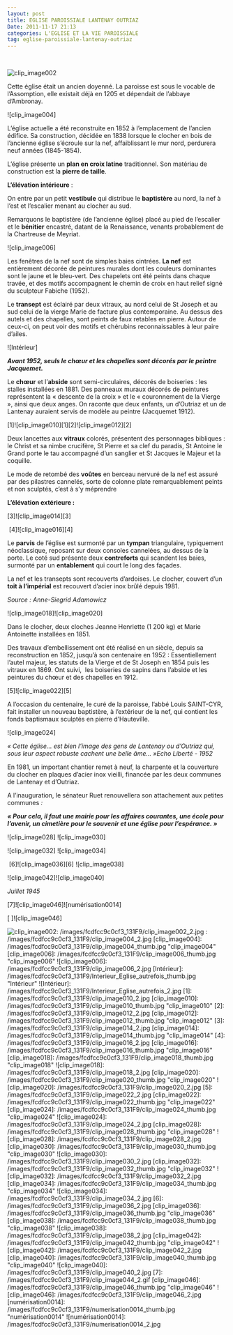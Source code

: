 ```yaml
---
layout: post
title: EGLISE PAROISSIALE LANTENAY OUTRIAZ
Date: 2011-11-17 21:13
categories: L'EGLISE ET LA VIE PAROISSIALE
tag: eglise-paroissiale-lantenay-outriaz
---
```

 

![clip_image002]

Cette église était un ancien doyenné. La paroisse est sous le vocable de
l’Assomption, elle existait déjà en 1205 et dépendait de l’abbaye
d’Ambronay.

![clip_image004] 

L’église actuelle a été reconstruite en 1852 à l’emplacement de l’ancien
édifice. Sa construction, décidée en 1838 lorsque le clocher en bois de
l’ancienne église s’écroule sur la nef, affaiblissant le mur nord,
perdurera neuf années (1845-1854).

L’église présente un **plan en croix latine** traditionnel. Son matériau
de construction est la **pierre de taille**.

**L’élévation intérieure** :

On entre par un petit **vestibule** qui distribue le **baptistère** au
nord, la nef à l’est et l’escalier menant au clocher au sud.

Remarquons le baptistère (de l’ancienne église) placé au pied de
l’escalier et le **bénitier** encastré, datant de la Renaissance,
venants probablement de la Chartreuse de Meyriat.

![clip_image006]

Les fenêtres de la nef sont de simples baies cintrées. **La nef** est
entièrement décorée de peintures murales dont les couleurs dominantes
sont le jaune et le bleu-vert. Des chapelets ont été peints dans chaque
travée, et des motifs accompagnent le chemin de croix en haut relief
signé du sculpteur Fabiche (1952).

Le **transept** est éclairé par deux vitraux, au nord celui de St Joseph
et au sud celui de la vierge Marie de facture plus contemporaine. Au
dessus des autels et des chapelles, sont peints de faux retables en
pierre. Autour de ceux-ci, on peut voir des motifs et chérubins
reconnaissables à leur paire d’ailes.

![Intérieur]

***Avant 1952, seuls le chœur et les chapelles sont décorés par le
peintre Jacquemet.***

Le **chœur** et l’**abside** sont semi-circulaires, décorés de boiseries
: les stalles installées en 1881. Des panneaux muraux décorés de
peintures représentent la « descente de la croix » et le « couronnement
de la Vierge », ainsi que deux anges. On raconte que deux enfants, un
d’Outriaz et un de Lantenay auraient servis de modèle au peintre
(Jacquemet 1912).

[1]![clip_image010][1][2]![clip_image012][2]

Deux lancettes aux **vitraux** colorés, présentent des personnages
bibliques : le Christ et sa nimbe crucifère, St Pierre et sa clef du
paradis, St Antoine le Grand porte le tau accompagné d’un sanglier et St
Jacques le Majeur et la coquille.

Le mode de retombé des **voûtes** en berceau nervuré de la nef est
assuré par des pilastres cannelés, sorte de colonne plate
remarquablement peints et non sculptés, c’est à s’y méprendre

**L’élévation extérieure :**

[3]![clip_image014][3]

 [4]![clip_image016][4]

Le **parvis** de l’église est surmonté par un **tympan** triangulaire,
typiquement néoclassique, reposant sur deux consoles cannelées, au
dessus de la porte. Le coté sud présente deux **contreforts** qui
scandent les baies, surmonté par un **entablement** qui court le long
des façades.

La nef et les transepts sont recouverts d’ardoises. Le clocher, couvert
d’un **toit à l’impérial** est recouvert d’acier inox brûlé depuis 1981.

*Source : Anne-Siegrid Adamowicz*

![clip_image018]![clip_image020]

Dans le clocher, deux cloches Jeanne Henriette (1 200 kg) et Marie
Antoinette installées en 1851.

Des travaux d’embellissement ont été réalisé en un siècle, depuis sa
reconstruction en 1852, jusqu’à son centenaire en 1952 : Essentiellement
l’autel majeur, les statuts de la Vierge et de St Joseph en 1854 puis
les vitraux en 1869. Ont suivi,  les boiseries de sapins dans l’abside
et les peintures du chœur et des chapelles en 1912.

[5]![clip_image022][5]

A l’occasion du centenaire, le curé de la paroisse, l’abbé Louis
SAINT-CYR, fait installer un nouveau baptistère, à l’extérieur de la
nef, qui contient les fonds baptismaux sculptés en pierre d’Hauteville. 

![clip_image024]

*« Cette église... est bien l’image des gens de Lantenay ou d’Outriaz qui,
sous leur aspect robuste cachent une belle âme... »Echo Liberté - 1952*

En 1981, un important chantier remet à neuf, la charpente et la
couverture du clocher en plaques d’acier inox vieilli, financée par les
deux communes de Lantenay et d’Outriaz.

A l’inauguration, le sénateur Ruet renouvellera son attachement aux
petites communes *:*

***« Pour cela, il faut une mairie pour les affaires courantes, une
école pour l’avenir, un cimetière pour le souvenir et une église pour
l’espérance. »***

![clip_image028] ![clip_image030]

![clip_image032] ![clip_image034]

 [6]![clip_image036][6] ![clip_image038]

![clip_image042]![clip_image040]

*Juillet 1945*

[7]![clip_image046]![numérisation0014]

[ ]![clip_image046]

  [clip_image002]: /images/fcdfcc9c0cf3_131F9/clip_image002_thumb.jpg
    "clip_image002"
  ![clip_image002]: /images/fcdfcc9c0cf3_131F9/clip_image002_2.jpg
  : /images/fcdfcc9c0cf3_131F9/clip_image004_2.jpg
  [clip_image004]: /images/fcdfcc9c0cf3_131F9/clip_image004_thumb.jpg
    "clip_image004"
  [clip_image006]: /images/fcdfcc9c0cf3_131F9/clip_image006_thumb.jpg
    "clip_image006"
  ![clip_image006]: /images/fcdfcc9c0cf3_131F9/clip_image006_2.jpg
  [Intérieur]: /images/fcdfcc9c0cf3_131F9/Interieur_Eglise_autrefois_thumb.jpg
    "Intérieur"
  ![Intérieur]: /images/fcdfcc9c0cf3_131F9/Interieur_Eglise_autrefois_2.jpg
  [1]: /images/fcdfcc9c0cf3_131F9/clip_image010_2.jpg
  [clip_image010]: /images/fcdfcc9c0cf3_131F9/clip_image010_thumb.jpg
    "clip_image010"
  [2]: /images/fcdfcc9c0cf3_131F9/clip_image012_2.jpg
  [clip_image012]: /images/fcdfcc9c0cf3_131F9/clip_image012_thumb.jpg
    "clip_image012"
  [3]: /images/fcdfcc9c0cf3_131F9/clip_image014_2.jpg
  [clip_image014]: /images/fcdfcc9c0cf3_131F9/clip_image014_thumb.jpg
    "clip_image014"
  [4]: /images/fcdfcc9c0cf3_131F9/clip_image016_2.jpg
  [clip_image016]: /images/fcdfcc9c0cf3_131F9/clip_image016_thumb.jpg
    "clip_image016"
  [clip_image018]: /images/fcdfcc9c0cf3_131F9/clip_image018_thumb.jpg
    "clip_image018"
  ![clip_image018]: /images/fcdfcc9c0cf3_131F9/clip_image018_2.jpg
  [clip_image020]: /images/fcdfcc9c0cf3_131F9/clip_image020_thumb.jpg
    "clip_image020"
  ![clip_image020]: /images/fcdfcc9c0cf3_131F9/clip_image020_2.jpg
  [5]: /images/fcdfcc9c0cf3_131F9/clip_image022_2.jpg
  [clip_image022]: /images/fcdfcc9c0cf3_131F9/clip_image022_thumb.jpg
    "clip_image022"
  [clip_image024]: /images/fcdfcc9c0cf3_131F9/clip_image024_thumb.jpg
    "clip_image024"
  ![clip_image024]: /images/fcdfcc9c0cf3_131F9/clip_image024_2.jpg
  [clip_image028]: /images/fcdfcc9c0cf3_131F9/clip_image028_thumb.jpg
    "clip_image028"
  ![clip_image028]: /images/fcdfcc9c0cf3_131F9/clip_image028_2.jpg
  [clip_image030]: /images/fcdfcc9c0cf3_131F9/clip_image030_thumb.jpg
    "clip_image030"
  ![clip_image030]: /images/fcdfcc9c0cf3_131F9/clip_image030_2.jpg
  [clip_image032]: /images/fcdfcc9c0cf3_131F9/clip_image032_thumb.jpg
    "clip_image032"
  ![clip_image032]: /images/fcdfcc9c0cf3_131F9/clip_image032_2.jpg
  [clip_image034]: /images/fcdfcc9c0cf3_131F9/clip_image034_thumb.jpg
    "clip_image034"
  ![clip_image034]: /images/fcdfcc9c0cf3_131F9/clip_image034_2.jpg
  [6]: /images/fcdfcc9c0cf3_131F9/clip_image036_2.jpg
  [clip_image036]: /images/fcdfcc9c0cf3_131F9/clip_image036_thumb.jpg
    "clip_image036"
  [clip_image038]: /images/fcdfcc9c0cf3_131F9/clip_image038_thumb.jpg
    "clip_image038"
  ![clip_image038]: /images/fcdfcc9c0cf3_131F9/clip_image038_2.jpg
  [clip_image042]: /images/fcdfcc9c0cf3_131F9/clip_image042_thumb.jpg
    "clip_image042"
  ![clip_image042]: /images/fcdfcc9c0cf3_131F9/clip_image042_2.jpg
  [clip_image040]: /images/fcdfcc9c0cf3_131F9/clip_image040_thumb.jpg
    "clip_image040"
  ![clip_image040]: /images/fcdfcc9c0cf3_131F9/clip_image040_2.jpg
  [7]: /images/fcdfcc9c0cf3_131F9/clip_image044_2.gif
  [clip_image046]: /images/fcdfcc9c0cf3_131F9/clip_image046_thumb.jpg
    "clip_image046"
  ![clip_image046]: /images/fcdfcc9c0cf3_131F9/clip_image046_2.jpg
  [numérisation0014]: /images/fcdfcc9c0cf3_131F9/numerisation0014_thumb.jpg
    "numérisation0014"
  ![numérisation0014]: /images/fcdfcc9c0cf3_131F9/numerisation0014_2.jpg
